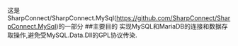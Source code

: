 这是SharpConnect/SharpConnect.MySql(https://github.com/SharpConnect/SharpConnect.MySql)的一部分
##主要目的
  实现MySQL和MariaDB的连接和数据存取操作,避免受MySQL.Data.Dll的GPL协议传染.